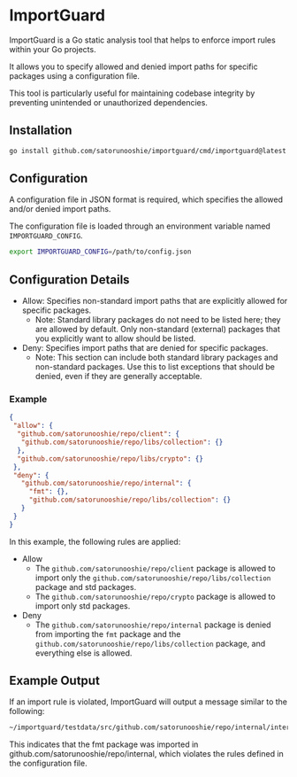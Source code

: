 # ImportGuard
ImportGuard is a Go static analysis tool that helps to enforce import rules within your Go projects.

It allows you to specify allowed and denied import paths for specific packages using a configuration file.

This tool is particularly useful for maintaining codebase integrity by preventing unintended or unauthorized dependencies.

## Installation
```bash
go install github.com/satorunooshie/importguard/cmd/importguard@latest
```

## Configuration
A configuration file in JSON format is required, which specifies the allowed and/or denied import paths.

The configuration file is loaded through an environment variable named `IMPORTGUARD_CONFIG`.

```bash
export IMPORTGUARD_CONFIG=/path/to/config.json
```

## Configuration Details
- Allow: Specifies non-standard import paths that are explicitly allowed for specific packages.
  - Note: Standard library packages do not need to be listed here; they are allowed by default. Only non-standard (external) packages that you explicitly want to allow should be listed.
- Deny: Specifies import paths that are denied for specific packages.
  - Note: This section can include both standard library packages and non-standard packages. Use this to list exceptions that should be denied, even if they are generally acceptable.

### Example
```json
{
 "allow": {
  "github.com/satorunooshie/repo/client": {
   "github.com/satorunooshie/repo/libs/collection": {}
  },
  "github.com/satorunooshie/repo/libs/crypto": {}
 },
 "deny": {
   "github.com/satorunooshie/repo/internal": {
     "fmt": {},
     "github.com/satorunooshie/repo/libs/collection": {}
   }
 }
}
```

In this example, the following rules are applied:
- Allow
  - The `github.com/satorunooshie/repo/client` package is allowed to import only the `github.com/satorunooshie/repo/libs/collection` package and std packages.
  - The `github.com/satorunooshie/repo/crypto` package is allowed to import only std packages.
- Deny
  - The `github.com/satorunooshie/repo/internal` package is denied from importing the `fmt` package and the `github.com/satorunooshie/repo/libs/collection` package, and everything else is allowed.

## Example Output
If an import rule is violated, ImportGuard will output a message similar to the following:

```bash
~/importguard/testdata/src/github.com/satorunooshie/repo/internal/internal.go:4:2: prohibited import package: "fmt"
```

This indicates that the fmt package was imported in github.com/satorunooshie/repo/internal, which violates the rules defined in the configuration file.
